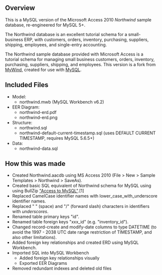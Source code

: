 ## Overview

This is a MySQL version of the Microsoft Access 2010 *Northwind* sample database, re-engineered for MySQL 5+.

The Northwind database is an excellent tutorial schema for a 
small-business ERP, with customers, orders, inventory, purchasing, 
suppliers, shipping, employees, and single-entry accounting.

The Northwind sample database provided with Microsoft Access is a tutorial schema for managing small business customers, orders, inventory, purchasing, suppliers, shipping, and employees. This version is a fork from [MyWind](https://github.com/dalers/mywind), created for use with [MySQL](http://www.mysql.com).

## Included Files

* Model:
    * northwind.mwb (MySQL Workbench v6.2)
* EER Diagram:
    * northwind-erd.pdf
    * northwind-erd.png
* Structure:
    * northwind.sql
    * northwind-default-current-timestamp.sql (uses DEFAULT CURRENT TIMESTAMP, requires MySQL 5.6.5+)
* Data:
    * northwind-data.sql

## How this was made

* Created Northwind.aacdb using MS Access 2010 (File > New > Sample Templates > Northwind > SaveAs).
* Created basic SQL equivalent of Northwind schema for MySQL using using BullZip ["Access to MySQL"](http://www.bullzip.com).[1]
* Replaced CamelCase identifier names with lower_case_with_underscore identifier names.
* Replaced " " (space) and "/" (forward slash) characters in identifiers with _underscores_.
* Renamed table primary keys "id".
* Renamed table foreign keys "xxx_id" (e.g. "inventory_id").
* Changed record-create and modify-date columns to type DATETIME (to avoid the 1997 - 2038 UTC date range restriction of TIMESTAMP, and also other limitations).
* Added foreign key relationships and created ERD using MySQL Workbench.
* Imported SQL into MySQL Workbench
    * Added foreign key relationships visually
    * Exported EER Diagrams
* Removed redundant indexes and deleted old files
